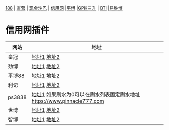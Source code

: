 [188](README.md) | [直营](bb.md) | [现金沙巴](sb.md) | [信用网](xy.md)  |[平博](pb.md)  |[GPK三升](gpk.md) | [BTI](bti.md)  |[易胜博](ysb.md) 

# 信用网插件

| 网站 | 地址                    |
| ------------- | ------------------------------ |
| 皇冠 |<a href="http://www.hga030.com/" target="_blank">地址1</a>    <a href="http://66.133.86.54" target="_blank">地址2</a>     |
| 劲博 |<a href="https://m.nova88.com" target="_blank">地址1</a>    <a href="https://m.nova88.com" target="_blank">地址2</a>  |
| 平博88 |<a href="https://www.pinnacle888.com/zh-cn/" target="_blank">地址1</a>    <a href="https://www.pin8899.com/zh-cn/" target="_blank">地址2</a>  |
| 利记 |<a href="http://m.indukbola.com" target="_blank">地址1</a>    <a href="https://m.u16888.com/" target="_blank">地址2</a>  |
| ps3838 |<a href="https://www.ps3838.com/zh-cn/ " target="_blank">地址1</a>    如果刷水为0可以在刷水列表固定刷水地址 https://www.pinnacle777.com   |
| 世博 |<a href="https://www.isc6688.com/" target="_blank">地址1</a>    <a href="https://www.isc6688.com/" target="_blank">地址2</a>  |
| 智博 |<a href="http://www.isn99.com/" target="_blank">地址1</a>    <a href="http://www.isn99.com/" target="_blank">地址2</a>  |